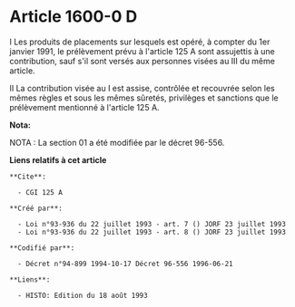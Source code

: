 # Article 1600-0 D

I Les produits de placements sur lesquels est opéré, à compter du 1er janvier 1991, le prélèvement prévu à l'article 125 A
sont assujettis à une contribution, sauf s'il sont versés aux personnes visées au III du même article.

II La contribution visée au I est assise, contrôlée et recouvrée selon les mêmes règles et sous les mêmes sûretés, privilèges
et sanctions que le prélèvement mentionné à l'article 125 A.

**Nota:**

NOTA : La section 01 a été modifiée par le décret 96-556.

**Liens relatifs à cet article**

	**Cite**:

	  - CGI 125 A

	**Créé par**:

	  - Loi n°93-936 du 22 juillet 1993 - art. 7 () JORF 23 juillet 1993
	  - Loi n°93-936 du 22 juillet 1993 - art. 8 () JORF 23 juillet 1993

	**Codifié par**:

	  - Décret n°94-899 1994-10-17 Décret 96-556 1996-06-21

	**Liens**:

	  - HISTO: Edition du 18 août 1993
